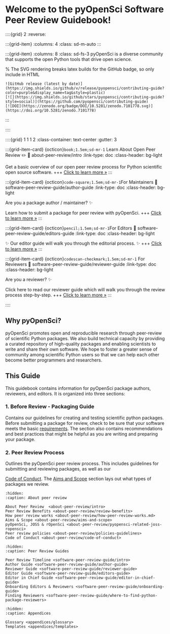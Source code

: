 # Welcome to the pyOpenSci Software Peer Review Guidebook!

::::{grid} 2
:reverse:

:::{grid-item}
:columns: 4
:class: sd-m-auto
:::  

:::{grid-item}
:columns: 8
:class: sd-fs-3
pyOpenSci is a diverse community that supports the open Python tools that 
drive open science.

% The SVG rendering breaks latex builds for the GitHub badge, so only include in HTML
```{only} html
![GitHub release (latest by date)](https://img.shields.io/github/v/release/pyopensci/contributing-guide?color=purple&display_name=tag&style=plastic)
[![](https://img.shields.io/github/stars/pyopensci/contributing-guide?style=social)](https://github.com/pyopensci/contributing-guide)
[![DOI](https://zenodo.org/badge/DOI/10.5281/zenodo.7101778.svg)](https://doi.org/10.5281/zenodo.7101778)
```
:::

::::
<!-- I think this is the end of the header - below begins the next grid-->

::::{grid} 1 1 1 2
:class-container: text-center
:gutter: 3

:::{grid-item-card} {octicon}`book;1.5em;sd-mr-1` Learn About Open Peer Review ✏️
:link: about-peer-review/intro
:link-type: doc
:class-header: bg-light

Get a basic overview of our open peer review process for Python scientific open source
software.
+++
[Click to learn more »](about-peer-review/aims-and-scope)
:::

:::{grid-item-card} {octicon}`code-square;1.5em;sd-mr-1`For Maintainers
:link: software-peer-review-guide/author-guide
:link-type: doc
:class-header: bg-light

Are you a package author / maintainer? ✨

Learn how to submit a package for peer review with pyOpenSci.
+++
[Click to learn more »](software-peer-review-guide/author-guide)
:::

:::{grid-item-card} {octicon}`pencil;1.5em;sd-mr-1`For Editors
:link: software-peer-review-guide/editors-guide
:link-type: doc
:class-header: bg-light

 ✨ Our editor guide will walk you through the editorial process. ✨ 
+++
[Click to learn more »](software-peer-review-guide/editors-guide)
:::

:::{grid-item-card} {octicon}`codescan-checkmark;1.5em;sd-mr-1` For Reviewers
:link: software-peer-review-guide/reviewer-guide
:link-type: doc
:class-header: bg-light

Are you a reviewer? ✨

Click here to read our reviewer guide which will walk you through the review
process step-by-step.
+++
[Click to learn more »](software-peer-review-guide/editors-guide)
:::

::::


## Why pyOpenSci?
pyOpenSci promotes open and reproducible research through peer-review of 
scientific Python packages. We also build technical capacity by providing a 
curated repository of high-quality packages and enabling scientists to write 
and share their own software. We hope to foster a greater sense of community 
among scientific Python users so that we can help each other become better 
programmers and researchers.

## This Guide
This guidebook contains information for pyOpenSci package authors, reviewers, 
and editors. It is organized into three sections:

### 1. Before Review - Packaging Guide
Contains our guidelines for creating and testing scientific python packages. 
Before submitting a package for review, check to be sure that your software 
meets the basic [requirements](authoring/overview#overview). The section also 
contains recommendations and best practices that might be helpful as you are 
writing and preparing your package.

### 2. Peer Review Process
Outlines the pyOpenSci peer review process. This includes guidelines for 
submitting and reviewing packages, as well as our 

[Code of Conduct](about-peer-review/code-of-conduct). The 
[Aims and Scope](about-peer-review/aims-and-scope) section 
lays out what types of packages we review.


```{toctree}
:hidden:
:caption: About peer review

About Peer Review  <about-peer-review/intro>
Peer Review Benefits <about-peer-review/review-benefits>
How peer review works <about-peer-review/how-peer-review-works.md>
Aims & Scope <about-peer-review/aims-and-scope>
pyOpenSci, JOSS & rOpenSci <about-peer-review/pyopensci-related-joss-ropensci>
Peer review policies <about-peer-review/policies-guidelines>
Code of Conduct <about-peer-review/code-of-conduct>
```

```{toctree}
:hidden:
:caption: Peer Review Guides

Peer Review Timeline <software-peer-review-guide/intro>
Author Guide <software-peer-review-guide/author-guide>
Reviewer Guide <software-peer-review-guide/reviewer-guide>
Editor Guide <software-peer-review-guide/editors-guide>
Editor in Chief Guide <software-peer-review-guide/editor-in-chief-guide>
Onboarding Editors & Reviewers <software-peer-review-guide/onboarding-guide>
Finding Reviewers <software-peer-review-guide/where-to-find-python-package-reviewers>
```

```{toctree}
:hidden:
:caption: Appendices

Glossary <appendices/glossary>
Templates <appendices/templates>
```


